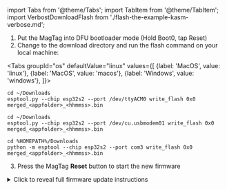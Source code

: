 import Tabs from '@theme/Tabs';
import TabItem from '@theme/TabItem';
import VerbostDownloadFlash from './flash-the-example-kasm-verbose.md';

1. Put the MagTag into DFU bootloader mode (Hold Boot0, tap Reset)
2. Change to the download directory and run the flash command on your local machine:

  <Tabs
  groupId="os"
  defaultValue="linux"
  values={[
  {label: 'MacOS', value: 'linux'},
  {label: 'MacOS', value: 'macos'},
  {label: 'Windows', value: 'windows'},
  ]}>

  <TabItem value="linux">

  ```
  cd ~/Downloads
  esptool.py --chip esp32s2 --port /dev/ttyACM0 write_flash 0x0 merged_<appfolder>_<hhmmss>.bin
  ```

  </TabItem>
  <TabItem value="macos">

  ```
  cd ~/Downloads
  esptool.py --chip esp32s2 --port /dev/cu.usbmodem01 write_flash 0x0 merged_<appfolder>_<hhmmss>.bin
  ```

  </TabItem>
  <TabItem value="windows">

  ```
  cd %HOMEPATH%/Downloads
  python -m esptool --chip esp32s2 --port com3 write_flash 0x0 merged_<appfolder>_<hhmmss>.bin
  ```

  </TabItem>
  </Tabs>

3. Press the MagTag **Reset** button to start the new firmware

<details><summary>Click to reveal full firmware update instructions</summary>

<VerbostDownloadFlash/>

</details>
